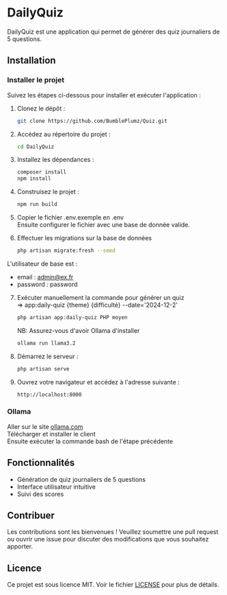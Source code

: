 # DailyQuiz

DailyQuiz est une application qui permet de générer des quiz journaliers de 5 questions.

## Installation

### Installer le projet

Suivez les étapes ci-dessous pour installer et exécuter l'application :

1. Clonez le dépôt :

    ```bash
    git clone https://github.com/BumblePlumz/Quiz.git
    ```

2. Accédez au répertoire du projet :

    ```bash
    cd DailyQuiz
    ```

3. Installez les dépendances :

    ```bash
    composer install
    npm install
    ```

4. Construisez le projet :

    ```bash
    npm run build
    ```

5. Copier le fichier .env.exemple en .env  
   Ensuite configurer le fichier avec une base de donnée valide.  

6. Effectuer les migrations sur la base de données  
    ```bash  
    php artisan migrate:fresh --seed  
    ```  
L'utilisateur de base est :  
 - email : admin@ex.fr  
 - password : password  

7. Exécuter manuellement la commande pour générer un quiz  
    => app:daily-quiz {theme} {difficulté} --date='2024-12-2'  
    ```bash
    php artisan app:daily-quiz PHP moyen  
    ```  
   NB: Assurez-vous d'avoir Ollama d'installer  
    ```bash
    ollama run llama3.2
    ```  

8. Démarrez le serveur :
    ```bash
    php artisan serve
    ```

9. Ouvrez votre navigateur et accédez à l'adresse suivante :
    ```
    http://localhost:8000
    ```

### Ollama

Aller sur le site [ollama.com](https://ollama.com/)  
Télécharger et installer le client  
Ensuite exécuter la commande bash de l'étape précédente

## Fonctionnalités

-   Génération de quiz journaliers de 5 questions
-   Interface utilisateur intuitive
-   Suivi des scores

## Contribuer

Les contributions sont les bienvenues ! Veuillez soumettre une pull request ou ouvrir une issue pour discuter des modifications que vous souhaitez apporter.

## Licence

Ce projet est sous licence MIT. Voir le fichier [LICENSE](LICENSE) pour plus de détails.
